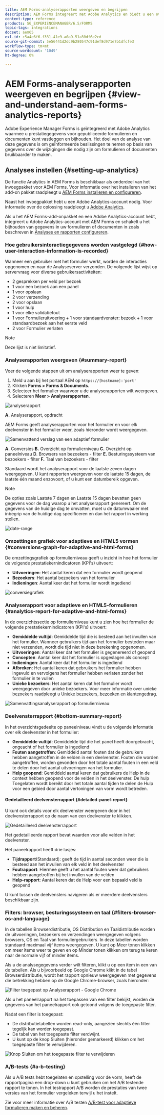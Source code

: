 ```yaml
---
title: AEM Forms-analyserapporten weergeven en begrijpen
description: AEM Forms integreert met Adobe Analytics en biedt u een overzicht en gedetailleerde analyses van uw gepubliceerde adaptieve formulieren.
content-type: reference
products: SG_EXPERIENCEMANAGER/6.5/FORMS
topic-tags: integrations
docset: aem65
exl-id: c5a4e6f6-f331-41e9-a0a9-51a30df6e2cd
source-git-commit: 5e56441d2dc9b280547c91def8d971e7b1dfcfe3
workflow-type: tm+mt
source-wordcount: '1049'
ht-degree: 0%

---
```


# AEM Forms-analyserapporten weergeven en begrijpen {#view-and-understand-aem-forms-analytics-reports}

Adobe Experience Manager Forms is geïntegreerd met Adobe Analytics waarmee u prestatiegegevens voor gepubliceerde formulieren en documenten kunt vastleggen en bijhouden. Het doel van de analyse van deze gegevens is om geïnformeerde beslissingen te nemen op basis van gegevens over de wijzigingen die nodig zijn om formulieren of documenten bruikbaarder te maken.

## Analyses instellen {#setting-up-analytics}

De functie Analytics in AEM Forms is beschikbaar als onderdeel van het invoegpakket voor AEM Forms. Voor informatie over het installeren van het add-on pakket raadpleegt u [AEM Forms installeren en configureren](../../forms/using/installing-configuring-aem-forms-osgi.md).

Naast het invoegpakket hebt u een Adobe Analytics-account nodig. Voor informatie over de oplossing raadpleegt u [Adobe Analytics](https://www.adobe.com/solutions/digital-analytics.html).

Als u het AEM Forms-add-onpakket en een Adobe Analytics-account hebt, integreert u Adobe Analytics-account met AEM Forms en schakelt u het bijhouden van gegevens in uw formulieren of documenten in zoals beschreven in [Analyses en rapporten configureren](../../forms/using/configure-analytics-forms-documents.md).

### Hoe gebruikersinteractiegegevens worden vastgelegd {#how-user-interaction-information-is-recorded}

Wanneer een gebruiker met het formulier werkt, worden de interacties opgenomen en naar de Analyseserver verzonden. De volgende lijst wijst op servervraag voor diverse gebruikersactiviteiten:

* 2 gesprekken per veld per bezoek
* 1 voor een bezoek aan een panel
* 1 voor opslaan
* 2 voor verzending
* 2 voor opslaan
* 1 voor hulp
* 1 voor elke validatiefout
* 1 voor Formulieruitvoering + 1 voor standaardvenster: bezoek + 1 voor standaardbezoek aan het eerste veld
* 2 voor Formulier verlaten

>[!NOTE]
>
>Deze lijst is niet limitatief.

### Analyserapporten weergeven {#summary-report}

Voer de volgende stappen uit om analyserapporten weer te geven:

1. Meld u aan bij het portaal AEM op `https://[hostname]:'port'`
1. Klikken **Forms > Forms &amp; Documents**.
1. Selecteer het formulier waarvoor u de analyserapporten wilt weergeven.
1. Selecteren **Meer > Analyserapporten**.

![analyserapport](assets/analyticsreport.png)

**A.** Analyserapport, opdracht

AEM Forms geeft analyserapporten voor het formulier en voor elk deelvenster in het formulier weer, zoals hieronder wordt weergegeven.

![Samenvattend verslag van een adaptief formulier](assets/analyticsdashboard_callout.png)

**A.** Conversies **B.** Overzicht op formulierniveau **C.** Overzicht op paneelniveau **D.** Browsers van bezoekers - filter **E.** Besturingssysteem van bezoekers - filter **F.** Taal van bezoekers - filter

Standaard wordt het analyserapport voor de laatste zeven dagen weergegeven. U kunt rapporten weergeven voor de laatste 15 dagen, de laatste één maand enzovoort, of u kunt een datumbereik opgeven.

>[!NOTE]
>
>De opties zoals Laatste 7 dagen en Laatste 15 dagen bevatten geen gegevens voor de dag waarop u het analyserapport genereert. Om de gegevens van de huidige dag te omvatten, moet u de datumwaaier met inbegrip van de huidige dag specificeren en dan het rapport in werking stellen.

![date-range](assets/date-range.png)

### Omzettingen grafiek voor adaptieve en HTML5 vormen {#conversions-graph-for-adaptive-and-html-forms}

De omzettingsgrafiek op formulierniveau geeft u inzicht in hoe het formulier de volgende prestatiekernindicatoren (KPI&#39;s) uitvoert:

* **Uitvoeringen**: Het aantal keren dat een formulier wordt geopend
* **Bezoekers**: Het aantal bezoekers van het formulier
* **Indieningen**: Aantal keer dat het formulier wordt ingediend

![conversiegrafiek](assets/conversion-graph.png)

### Analyserapport voor adaptieve en HTML5-formulieren {#analytics-report-for-adaptive-and-html-forms}

In de overzichtssectie op formulierniveau kunt u zien hoe het formulier de volgende prestatiekernindicatoren (KPI&#39;s) uitvoert:

* **Gemiddelde vultijd**: Gemiddelde tijd die is besteed aan het invullen van het formulier. Wanneer gebruikers tijd aan het formulier besteden maar niet verzenden, wordt die tijd niet in deze berekening opgenomen.
* **Uitvoeringen**: Aantal keer dat het formulier is gegenereerd of geopend
* **Concepten**: Aantal keer dat het formulier is opgeslagen als concept
* **Indieningen**: Aantal keer dat het formulier is ingediend
* **Afbreken**: Het aantal keren dat gebruikers het formulier hebben ingevuld en vervolgens het formulier hebben verlaten zonder het formulier in te vullen
* **Unieke bezoekers**: Het aantal keren dat het formulier wordt weergegeven door unieke bezoekers. Voor meer informatie over unieke bezoekers raadpleegt u [Unieke bezoekers, bezoeken en klantengedrag](https://helpx.adobe.com/analytics/kb/unique-visitors-visitor-behavior.html).

![Samenvattingsanalyserapport op formulierniveau](assets/analytics-report.png)

### Deelvensterrapport {#bottom-summary-report}

In het overzichtsgedeelte op paneelniveau vindt u de volgende informatie over elk deelvenster in het formulier:

* **Gemiddelde vultijd**: Gemiddelde tijd die het panel heeft doorgebracht, ongeacht of het formulier is ingediend
* **Fouten aangetroffen**: Gemiddeld aantal fouten dat de gebruikers hebben aangetroffen in de velden in een deelvenster. Fouten die worden aangetroffen, worden gevonden door het totale aantal fouten in een veld te delen door het aantal uitvoeringen van het formulier.
* **Help geopend**: Gemiddeld aantal keren dat gebruikers de Help in de context hebben geopend voor de velden in het deelvenster. De hulp Toegelaten wordt bereikt door het totale aantal tijden te delen de Hulp voor een gebied door aantal vertoningen van vorm wordt betreden.

#### Gedetailleerd deelvensterrapport {#detailed-panel-report}

U kunt ook details voor elk deelvenster weergeven door in het deelvensterrapport op de naam van een deelvenster te klikken.

![Gedetailleerd deelvensterrapport](assets/panel-report-detailed.png)

Het gedetailleerde rapport bevat waarden voor alle velden in het deelvenster.

Het paneelrapport heeft drie lusjes:

* **Tijdrapport**(Standaard): geeft de tijd in aantal seconden weer die is besteed aan het invullen van elk veld in het deelvenster
* **Foutrapport**: Hiermee geeft u het aantal fouten weer dat gebruikers hebben aangetroffen bij het invullen van de velden
* **Help-rapport**: Aantal keren dat de Help voor een bepaald veld is geopend

U kunt tussen de deelvensters navigeren als er meerdere deelvensters beschikbaar zijn.

### Filters: browser, besturingssysteem en taal {#filters-browser-os-and-language}

In de tabellen Browserdistributie, OS Distribution en Taaldistributie worden de uitvoeringen, bezoekers en verzendingen weergegeven volgens browsers, OS en Taal van formuliergebruikers. In deze tabellen worden standaard maximaal vijf items weergegeven. U kunt op Meer tonen klikken om meer items weer te geven en op Minder tonen klikken om terug te keren naar de normale vijf of minder items.

Als u de analysegegevens verder wilt filteren, klikt u op een item in een van de tabellen. Als u bijvoorbeeld op Google Chrome klikt in de tabel Browserdistributie, wordt het rapport opnieuw weergegeven met gegevens die betrekking hebben op de Google Chrome-browser, zoals hieronder:

![Filter toegepast op Analyserapport - Google Chrome ](assets/filter-1.png)

Als u het paneelrapport na het toepassen van een filter bekijkt, worden de gegevens van het paneelrapport ook getoond volgens de toegepaste filter.

Nadat een filter is toegepast:

* De distributietabellen worden read-only, aangezien slechts één filter tegelijk kan worden toegepast.
* De tabel van het toegepaste filter verdwijnt.
* U kunt op de knop Sluiten (hieronder gemarkeerd) klikken om het toegepaste filter te verwijderen.

![Knop Sluiten om het toegepaste filter te verwijderen](assets/close-filter.png)

### A/B-tests {#a-b-testing}

Als u A/B tests hebt toegelaten en opstelling voor de vorm, heeft de rapportpagina een drop-down u kunt gebruiken om het A/B testende rapport te tonen. In het testrapport A/B worden de prestaties van twee versies van het formulier vergeleken terwijl u het instelt.

Zie voor meer informatie over A/B testen [A/B-test voor adaptieve formulieren maken en beheren](../../forms/using/ab-testing-adaptive-forms.md).
